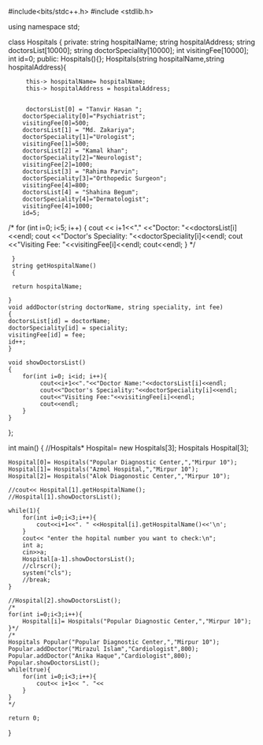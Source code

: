 #include<bits/stdc++.h>
#include <stdlib.h>

using namespace std;

class Hospitals
{
private:
    string hospitalName;
    string hospitalAddress;
    string doctorsList[10000];
    string doctorSpeciality[10000];
    int visitingFee[10000];
    int id=0;
public:
    Hospitals(){};
     Hospitals(string hospitalName,string hospitalAddress){

         this-> hospitalName= hospitalName;
         this-> hospitalAddress = hospitalAddress;


         doctorsList[0] = "Tanvir Hasan ";
        doctorSpeciality[0]="Psychiatrist";
        visitingFee[0]=500;
        doctorsList[1] = "Md. Zakariya";
        doctorSpeciality[1]="Urologist";
        visitingFee[1]=500;
        doctorsList[2] = "Kamal khan";
        doctorSpeciality[2]="Neurologist";
        visitingFee[2]=1000;
        doctorsList[3] = "Rahima Parvin";
        doctorSpeciality[3]="Orthopedic Surgeon";
        visitingFee[4]=800;
        doctorsList[4] = "Shahina Begum";
        doctorSpeciality[4]="Dermatologist";
        visitingFee[4]=1000;
        id=5;
/*
        for (int i=0; i<5; i++)
        {
            cout << i+1<<"." <<"Doctor: "<<doctorsList[i]<<endl;
            cout <<"Doctor's Speciality: "<<doctorSpeciality[i]<<endl;
            cout <<"Visiting Fee: "<<visitingFee[i]<<endl;
            cout<<endl;
        }
*/

     }
     string getHospitalName()
     {

     return hospitalName;

    }
    void addDoctor(string doctorName, string speciality, int fee)
    {
    doctorsList[id] = doctorName;
    doctorSpeciality[id] = speciality;
    visitingFee[id] = fee;
    id++;
    }

    void showDoctorsList()
    {
        for(int i=0; i<id; i++){
             cout<<i+1<<"."<<"Doctor Name:"<<doctorsList[i]<<endl;
             cout<<"Doctor's Speciality:"<<doctorSpeciality[i]<<endl;
             cout<<"Visiting Fee:"<<visitingFee[i]<<endl;
             cout<<endl;
        }
    }
};


int main()
{
    //Hospitals* Hospital= new Hospitals[3];
    Hospitals Hospital[3];

    Hospital[0]= Hospitals("Popular Diagnostic Center,","Mirpur 10");
    Hospital[1]= Hospitals("Azmol Hospital,","Mirpur 10");
    Hospital[2]= Hospitals("Alok Diagonostic Center,","Mirpur 10");

    //cout<< Hospital[1].getHospitalName();
    //Hospital[1].showDoctorsList();

    while(1){
        for(int i=0;i<3;i++){
            cout<<i+1<<". " <<Hospital[i].getHospitalName()<<'\n';
        }
        cout<< "enter the hopital number you want to check:\n";
        int a;
        cin>>a;
        Hospital[a-1].showDoctorsList();
        //clrscr();
        system("cls");
        //break;
    }

    //Hospital[2].showDoctorsList();
    /*
    for(int i=0;i<3;i++){
        Hospital[i]= Hospitals("Popular Diagnostic Center,","Mirpur 10");
    }*/
    /*
    Hospitals Popular("Popular Diagnostic Center,","Mirpur 10");
    Popular.addDoctor("Mirazul Islam","Cardiologist",800);
    Popular.addDoctor("Anika Haque","Cardiologist",800);
    Popular.showDoctorsList();
    while(true){
        for(int i=0;i<3;i++){
            cout<< i+1<< ". "<<
        }
    }
    */

    return 0;
}


